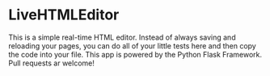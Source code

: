 # LiveHTMLEditor

This is a simple real-time HTML editor. Instead of always saving and reloading your pages, you can do all of your little tests here and then copy the code into your file. This app is powered by the Python Flask Framework. Pull requests ar welcome!
